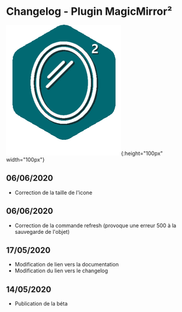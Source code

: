 # Changelog - Plugin MagicMirror²

![Icon](magicmirror2_icon.png){:height="100px" width="100px"}

## 06/06/2020

- Correction de la taille de l'icone


## 06/06/2020

- Correction de la commande refresh (provoque une erreur 500 à la sauvegarde de l'objet)

## 17/05/2020

- Modification de lien vers la documentation
- Modification du lien vers le changelog

## 14/05/2020

- Publication de la béta